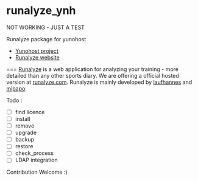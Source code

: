 # runalyze_ynh
NOT WORKING - JUST A TEST


Runalyze package for yunohost
- [Yunohost project](https://yunohost.org)
- [Runalyze website](https://runalyze.com/)


===
[Runalyze](https://blog.runalyze.com) is a web application for analyzing your training - more detailed than any other sports diary.
We are offering a official hosted version at [runalyze.com](https://runalyze.com).
Runalyze is mainly developed by [laufhannes](https://github.com/laufhannes) and [mipapo](https://github.com/mipapo).

Todo :
- [ ] find licence
- [ ] install
- [ ] remove
- [ ] upgrade
- [ ] backup
- [ ] restore
- [ ] check_process
- [ ] LDAP integration

Contribution Welcome :)
